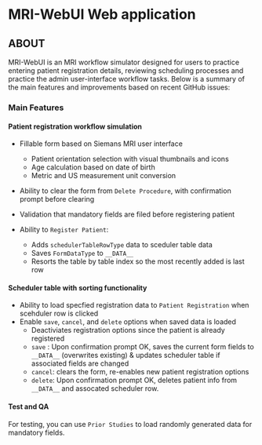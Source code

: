 # MRI-WebUI Web application

## ABOUT

MRI-WebUI is an MRI workflow simulator designed for users to practice entering patient registration details, reviewing scheduling processes and practice the admin user-interface workflow tasks.
Below is a summary of the main features and improvements based on recent GitHub issues:

### Main Features

#### Patient registration workflow simulation  

- Fillable form based on Siemans MRI user interface
  - Patient orientation selection with visual thumbnails and icons
  - Age calculation based on date of birth
  - Metric and US measurement unit conversion

- Ability to clear the form from `Delete Procedure`, with confirmation prompt before clearing
- Validation that mandatory fields are filed before registering patient
- Ability to `Register Patient`:
  - Adds `schedulerTableRowType` data to sceduler table data
  - Saves `FormDataType` to `__DATA__`
  - Resorts the table by table index so the most recently added is last row

#### Scheduler table with sorting functionality

- Ability to load specfied registration data to `Patient Registration` when scehduler row is clicked
- Enable `save`, `cancel`, and `delete` options when saved data is loaded
  - Deactiviates registration options since the patient is already registered
  - `save` : Upon confirmation prompt OK, saves the current form fields to `__DATA__` (overwrites existing) & updates scheduler table if associated fields are changed
  - `cancel`: clears the form, re-enables new patient registration options
  - `delete`: Upon confirmation prompt OK, deletes patient info from `__DATA__` and assocated scheduler row.

#### Test and QA

For testing, you can use `Prior Studies` to load randomly generated data for mandatory fields.
